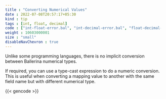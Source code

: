 ```yaml
---
title : "Converting Numerical Values"
date : 2022-07-08T20:57:17+05:30
kind : tip 
tags : [int, float, decimal] 
code : ["int-float-error.bal", "int-decimal-error.bal", "float-decimal-error.bal"] 
weight : 10603000001 
size : "small" 
disableNavChevron : true
---
```

Unlike some programming languages, there is no implicit conversion between Ballerina numerical types. 

<!--more-->
If required, you can use a type-cast expression to do a numeric conversion. This is useful when converting a mapping value to another with the same field name but with different numerical type. 

{{< gencode >}}